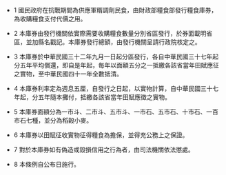 * 1 國民政府在抗戰期間為供應軍糈調劑民食，由財政部糧食部發行糧食庫券，為收購糧食支付代價之用。

* 2 本庫券由發行機關依實際需要收購糧食數量分別省區發行，於券面載明省區，並加縣名戳記。本庫券發行總額，由發行機關呈請行政院核定之。

* 3 本庫券於中華民國三十二年九月一日起分區發行，各自中華民國三十七年起分五年平均償還，即自是年起，每年以面額五分之一抵繳各該省當年田賦應征之實物，至中華民國四十一年全數抵清。

* 4 本庫券利率定為週息五厘，自發行之日起，以實物計算，自中華民國三十七年起，分五年隨本攤付，抵繳各該省當年田賦應徵之實物。

* 5 本庫券面額分為一市斗、二市斗、五市斗、一市石、五市石、十市石、一百市石七種，並分為稻穀小麥。

* 6 本庫券以田賦征收實物征得糧食為擔保，並得充公務上之保證。

* 7 對於本庫券如有偽造或毀損信用之行為者，由司法機關依法懲處。

* 8 本條例自公布日施行。

